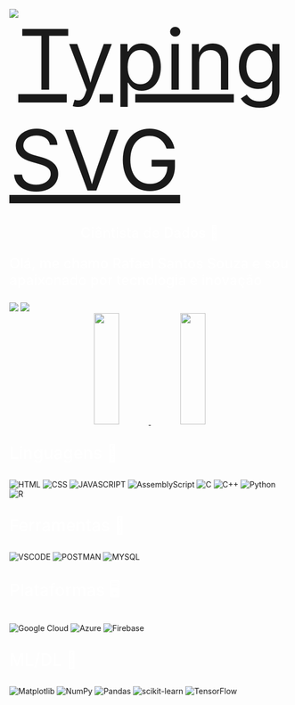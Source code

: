 <div style="display:flex; width: 100%; justify-content: flex-start">
  <a href="https://git.io/typing-svg">
 <p></p>
    <img src="https://readme-typing-svg.herokuapp.com/?center=true&vCenter=true&color=ffffff&lines=+Hellow+World!!;++|;++|" alt="Typing SVG" style="font-size: 150px" >
  </a>
</div>


<div>
<p style="color: #fff; font-size: 25px; font-weight: 500" align="center">Ciêntista de Dados 
🎲</p>
</div>

<div>
<p style="color: #fff; font-size: 25px; font-weight: 500">Olá, me chamo Rafael Santos Souza e sou apaixonado por tecnologia e inovação</p>
</div>

<div> 
  <a href = "mailto:rafaartsantos@gmail.com"><img src="https://img.shields.io/badge/-Gmail-%23333?style=for-the-badge&logo=gmail&logoColor=red" target="_blank"></a>
  <a href="https://www.linkedin.com/in/rafaartsantos/" target="_blank"><img src="https://img.shields.io/badge/-LinkedIn-%230077B5?style=for-the-badge&logo=linkedin&logoColor=white" target="_blank"></a>   
</div>

<div width="100%" align="center" justify="center"> 
  
  <a href="https://github.com/rafaart" >
  <img width="30%" height="200px" src="https://github-readme-stats.vercel.app/api?username=rafaart&theme=github_dark" /> 
  <img width="30%" height="200px" src="https://github-readme-stats-git-masterrstaa-rickstaa.vercel.app/api/top-langs/?username=rafaart&layout=compact&bg_color=0D1117&border_color=fffC&title_color=4886CC&text_color=FFF" />
  </a>
    
</div>


<div>
<p style="color: #fff; font-size: 30px; font-weight: 500">Linguagens 🧬</p>
</div>

![HTML](https://img.shields.io/badge/html5-192436?style=for-the-badge&logo=html5&logoColor=orange)
![CSS](https://img.shields.io/badge/css3-192436?style=for-the-badge&logo=css3)
![JAVASCRIPT](https://img.shields.io/badge/JavaScript-192436?style=for-the-badge&logo=javascript)
![AssemblyScript](https://img.shields.io/badge/assembly%20script-%23000000.svg?style=for-the-badge&logo=assemblyscript&logoColor=white)
	![C](https://img.shields.io/badge/c-%2300599C.svg?style=for-the-badge&logo=c&logoColor=white)
 ![C++](https://img.shields.io/badge/c++-%2300599C.svg?style=for-the-badge&logo=c%2B%2B&logoColor=white)
 ![Python](https://img.shields.io/badge/python-3670A0?style=for-the-badge&logo=python&logoColor=ffdd54)
 ![R](https://img.shields.io/badge/r-%23276DC3.svg?style=for-the-badge&logo=r&logoColor=white)

<div>
<p style="color: #fff; font-size: 30px; font-weight: 500">Ferramentas 🔧</p>
</div>

![VSCODE](https://img.shields.io/badge/vscode-192436?style=for-the-badge&logo=visualstudiocode)
![POSTMAN](https://img.shields.io/badge/Postman-192436?style=for-the-badge&logo=postman)
![MYSQL](https://img.shields.io/badge/Mysql-192436?style=for-the-badge&logo=mysql&logoColor=6E99F5)

<div>
<p style="color: #fff; font-size: 30px; font-weight: 500">Plataformas 🖥</p>
</div>

![Google Cloud](https://img.shields.io/badge/GoogleCloud-%234285F4.svg?style=for-the-badge&logo=google-cloud&logoColor=white)
![Azure](https://img.shields.io/badge/azure-%230072C6.svg?style=for-the-badge&logo=microsoftazure&logoColor=white)
![Firebase](https://img.shields.io/badge/firebase-%23039BE5.svg?style=for-the-badge&logo=firebase)

<div>
<p style="color: #fff; font-size: 30px; font-weight: 500">ML/DL 🤖</p>
</div>

![Matplotlib](https://img.shields.io/badge/Matplotlib-%23ffffff.svg?style=for-the-badge&logo=Matplotlib&logoColor=black)
![NumPy](https://img.shields.io/badge/numpy-%23013243.svg?style=for-the-badge&logo=numpy&logoColor=white)
![Pandas](https://img.shields.io/badge/pandas-%23150458.svg?style=for-the-badge&logo=pandas&logoColor=white)
![scikit-learn](https://img.shields.io/badge/scikit--learn-%23F7931E.svg?style=for-the-badge&logo=scikit-learn&logoColor=white)
![TensorFlow](https://img.shields.io/badge/TensorFlow-%23FF6F00.svg?style=for-the-badge&logo=TensorFlow&logoColor=white)
